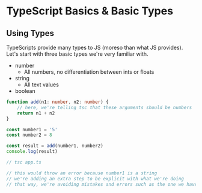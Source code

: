 # TypeScript Basics & Basic Types

## Using Types

TypeScripts provide many types to JS (moreso than what JS provides). Let's start with three basic types we're very familiar with.

- number
  - All numbers, no differentiation between ints or floats
- string
  - All text values
- boolean

```typescript
function add(n1: number, n2: number) {
    // here, we're telling tsc that these arguments should be numbers
    return n1 + n2
}

const number1 = '5'
const number2 = 8

const result = add(number1, number2)
console.log(result)

// tsc app.ts 

// this would throw an error because number1 is a string
// we're adding an extra step to be explicit with what we're doing
// that way, we're avoiding mistakes and errors such as the one we have here
```



































